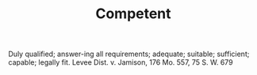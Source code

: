 ---
title: Competent
letter: C
permalink: "/definitions/bld-competent.html"
body: Duly qualified; answer-ing all requirements; adequate; suitable; sufficient;
  capable; legally fit. Levee Dist. v. Jamison, 176 Mo. 557, 75 S. W. 679
published_at: '2018-07-07'
source: Black's Law Dictionary 2nd Ed (1910)
layout: post
---